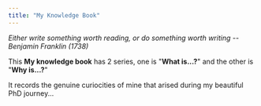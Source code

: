 ```yaml
---
title: "My Knowledge Book"
---
```


*Either write something worth reading, 
or do something worth writing 
-- Benjamin Franklin (1738)*


This __My knowledge book__ has 2 series, one is "__What is...?__" and the other is "__Why is...?__" 

It records the genuine curiocities of mine that arised during my beautiful PhD journey...
